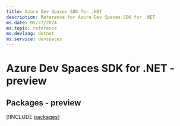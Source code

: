 ```yaml
---
title: Azure Dev Spaces SDK for .NET
description: Reference for Azure Dev Spaces SDK for .NET
ms.date: 05/27/2024
ms.topic: reference
ms.devlang: dotnet
ms.service: devspaces
---
```

# Azure Dev Spaces SDK for .NET - preview
## Packages - preview
[!INCLUDE [packages](dev-spaces-index.md)]